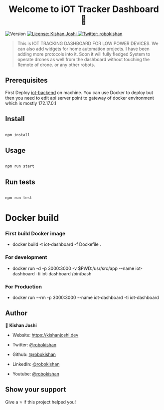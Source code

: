 
<h1  align="center">Welcome to iOT Tracker Dashboard 👋</h1>

<p>

<img  alt="Version"  src="https://img.shields.io/badge/version-1.0.0-blue.svg?cacheSeconds=2592000" />

<a  href="#"  target="_blank">

<img  alt="License: Kishan Joshi"  src="https://img.shields.io/badge/License-Kishan Joshi-yellow.svg" />

</a>

<a  href="https://twitter.com/robokishan"  target="_blank">

<img  alt="Twitter: robokishan"  src="https://img.shields.io/twitter/follow/robokishan.svg?style=social" />

</a>

</p>

  

> This is IOT TRACKING DASHBOARD FOR LOW POWER DEVICES. We can also add widgets for home automation projects. I have been adding more protocols into it. Soon it will fully fledged System to operate drones as well from the dashboard without touching the Remote of drone. or any other robots.

## Prerequisites

 First Deploy [iot-backend](https://github.com/Robokishan/iot-tracker-backend) on machine. You can use   Docker to deploy but then you need to edit api server point to gateway of docker environment which is mostly 172.17.0.1

 

## Install

  

```sh

npm install

```

  

## Usage

  

```sh

npm run start

```

  

## Run tests

  

```sh

npm run test

```

# Docker build

 
### First build Docker image
 - docker build -t iot-dashboard -f Dockefile .

### For development

 - docker run -d -p 3000:3000 -v $PWD:/usr/src/app --name iot-dashboard -ti iot-dashboard /bin/bash

### For Production

 - docker run --rm -p 3000:3000 --name iot-dashboard -ti iot-dashboard

## Author

 
👤 **Kishan Joshi**

  

* Website: https://kishanjoshi.dev

* Twitter: [@robokishan](https://twitter.com/robokishan)

* Github: [@robokishan](https://github.com/robokishan)

* LinkedIn: [@robokishan](https://linkedin.com/in/robokishan)

* Youtube: [@robokishan](https://youtube.com/robokishan)

  

## Show your support

  

Give a ⭐️ if this project helped you!
